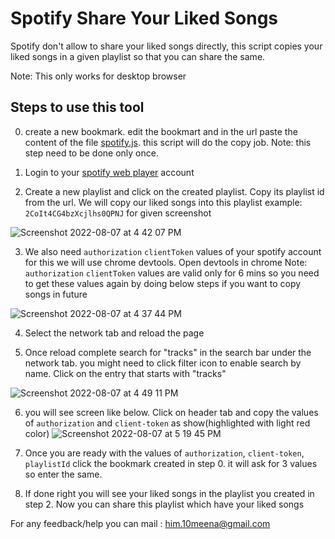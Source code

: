 # Spotify Share Your Liked Songs
Spotify don't allow to share your liked songs directly, this script copies your liked songs in a given playlist so that you can share the same.

Note: This only works for desktop browser

## Steps to use this tool
0. create a new bookmark. edit the bookmart and in the url paste the content of the file [spotify.js](https://github.com/himanshumeena/spotify_liked_songs_copier/blob/master/spotify.js). this script will do the copy job.
Note: this step need to be done only once.

1. Login to your [spotify web player](https://open.spotify.com/collection/tracks) account

2. Create a new playlist and click on the created playlist. Copy its playlist id from the url. We will copy our liked songs into this playlist
example: `2CoIt4CG4bzXcjlhs0QPNJ` for given screenshot

![Screenshot 2022-08-07 at 4 42 07 PM](https://user-images.githubusercontent.com/20402232/183287857-2cc1cc2a-8eec-4558-8b9b-716864aadac5.png)

3. We also need `authorization` `clientToken` values of your spotify account for this we will use chrome devtools. Open devtools in chrome
Note: `authorization` `clientToken` values are valid only for 6 mins so you need to get these values again by doing below steps if you want to copy songs in future

![Screenshot 2022-08-07 at 4 37 44 PM](https://user-images.githubusercontent.com/20402232/183287747-cccceb6b-794b-4a1c-b549-edb3b655a306.png)

4. Select the network tab and reload the page

5. Once reload complete search for "tracks" in the search bar under the network tab. you might need to click filter icon to enable search by name.
Click on the entry that starts with "tracks"

![Screenshot 2022-08-07 at 4 49 11 PM](https://user-images.githubusercontent.com/20402232/183288269-7cd5b298-fefd-408f-89be-c5646f903ac1.png)

6. you will see screen like below. Click on header tab and copy the values of `authorization` and `client-token` as show(highlighted with light red color)
![Screenshot 2022-08-07 at 5 19 45 PM](https://user-images.githubusercontent.com/20402232/183289393-7a6a664d-2d1e-44cc-b9a3-05ba8803f30a.png)

7. Once you are ready with the values of `authorization`, `client-token`, `playlistId` click the bookmark created in step 0. it will ask for 3 values so enter the same.

8. If done right you will see your liked songs in the playlist you created in step 2. Now you can share this playlist which have your liked songs


For any feedback/help you can mail : him.10meena@gmail.com
